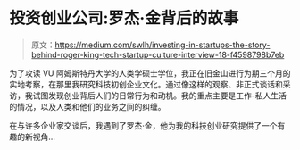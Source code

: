 # 投资创业公司:罗杰·金背后的故事

> 原文：<https://medium.com/swlh/investing-in-startups-the-story-behind-roger-king-tech-startup-culture-interview-18-f4598798b7eb>

为了攻读 VU 阿姆斯特丹大学的人类学硕士学位，我正在旧金山进行为期三个月的实地考察，在那里我研究科技初创企业文化。通过像这样的观察、非正式谈话和采访，我试图发现创业背后人们的日常行为和动机。我的重点主要是工作-私人生活的情况，以及人类和他们的业务之间的纠缠。

在与许多企业家交谈后，我遇到了罗杰·金，他为我的科技创业研究提供了一个有趣的新视角…